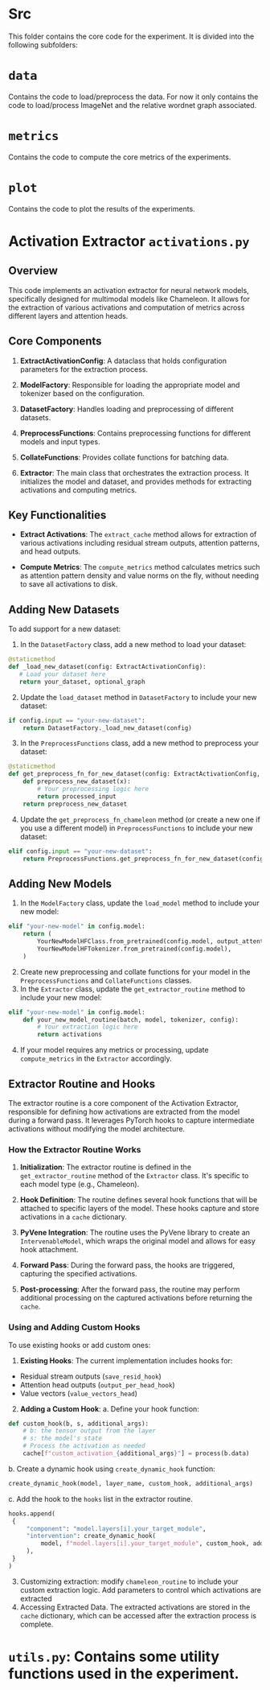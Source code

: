 # Src
This folder contains the core code for the experiment. It is divided into the following subfolders:
# `data`
 Contains the code to load/preprocess the data. For now it only contains the code to load/process ImageNet and the relative wordnet graph associated.
# `metrics`
Contains the code to compute the core metrics of the experiments.
# `plot`
Contains the code to plot the results of the experiments. 


# Activation Extractor `activations.py`

## Overview

This code implements an activation extractor for neural network models, specifically designed for multimodal models like Chameleon. It allows for the extraction of various activations and computation of metrics across different layers and attention heads.

## Core Components

1. **ExtractActivationConfig**: A dataclass that holds configuration parameters for the extraction process.

2. **ModelFactory**: Responsible for loading the appropriate model and tokenizer based on the configuration.

3. **DatasetFactory**: Handles loading and preprocessing of different datasets.

4. **PreprocessFunctions**: Contains preprocessing functions for different models and input types.

5. **CollateFunctions**: Provides collate functions for batching data.

6. **Extractor**: The main class that orchestrates the extraction process. It initializes the model and dataset, and provides methods for extracting activations and computing metrics.

## Key Functionalities

- **Extract Activations**: The `extract_cache` method allows for extraction of various activations including residual stream outputs, attention patterns, and head outputs.

- **Compute Metrics**: The `compute_metrics` method calculates metrics such as attention pattern density and value norms on the fly, without needing to save all activations to disk.

## Adding New Datasets

To add support for a new dataset:

1. In the `DatasetFactory` class, add a new method to load your dataset:

```python
@staticmethod
def _load_new_dataset(config: ExtractActivationConfig):
   # Load your dataset here
   return your_dataset, optional_graph
```
2. Update the `load_dataset` method in `DatasetFactory` to include your new dataset:
```python
if config.input == "your-new-dataset":
    return DatasetFactory._load_new_dataset(config)
```

3. In the `PreprocessFunctions` class, add a new method to preprocess your dataset:

```python
@staticmethod
def get_preprocess_fn_for_new_dataset(config: ExtractActivationConfig, hf_tokenizer):
    def preprocess_new_dataset(x):
        # Your preprocessing logic here
        return processed_input
    return preprocess_new_dataset
```
4. Update the `get_preprocess_fn_chameleon` method (or create a new one if you use a different model)  in `PreprocessFunctions` to include your new dataset:
```python
elif config.input == "your-new-dataset":
    return PreprocessFunctions.get_preprocess_fn_for_new_dataset(config, hf_tokenizer)
```

## Adding New Models
1. In the `ModelFactory` class, update the `load_model` method to include your new model:
```python
elif "your-new-model" in config.model:
    return (
        YourNewModelHFClass.from_pretrained(config.model, output_attentions=True),
        YourNewModelHFTokenizer.from_pretrained(config.model),
    )
```
2. Create new preprocessing and collate functions for your model in the `PreprocessFunctions` and `CollateFunctions` classes.
3. In the `Extractor` class, update the `get_extractor_routine` method to include your new model:
```python
elif "your-new-model" in config.model:
    def your_new_model_routine(batch, model, tokenizer, config):
        # Your extraction logic here
        return activations
```
4. If your model requires any metrics or processing, update `compute_metrics` in the `Extractor` accordingly.

## Extractor Routine and Hooks

The extractor routine is a core component of the Activation Extractor, responsible for defining how activations are extracted from the model during a forward pass. It leverages PyTorch hooks to capture intermediate activations without modifying the model architecture.

### How the Extractor Routine Works

1. **Initialization**: The extractor routine is defined in the `get_extractor_routine` method of the `Extractor` class. It's specific to each model type (e.g., Chameleon).

2. **Hook Definition**: The routine defines several hook functions that will be attached to specific layers of the model. These hooks capture and store activations in a `cache` dictionary.

3. **PyVene Integration**: The routine uses the PyVene library to create an `IntervenableModel`, which wraps the original model and allows for easy hook attachment.

4. **Forward Pass**: During the forward pass, the hooks are triggered, capturing the specified activations.

5. **Post-processing**: After the forward pass, the routine may perform additional processing on the captured activations before returning the `cache`.

### Using and Adding Custom Hooks

To use existing hooks or add custom ones:

1. **Existing Hooks**: The current implementation includes hooks for:
  - Residual stream outputs (`save_resid_hook`)
  - Attention head outputs (`output_per_head_hook`)
  - Value vectors (`value_vectors_head`)

2. **Adding a Custom Hook**:
  a. Define your hook function:
  ```python
  def custom_hook(b, s, additional_args):
      # b: the tensor output from the layer
      # s: the model's state
      # Process the activation as needed
      cache[f"custom_activation_{additional_args}"] = process(b.data)
   ```
   b. Create a dynamic hook using `create_dynamic_hook` function:
   ```python
   create_dynamic_hook(model, layer_name, custom_hook, additional_args)
   ```
   c. Add the hook to the `hooks` list in the extractor routine.
   ```python
   hooks.append(
    {
        "component": "model.layers[i].your_target_module",
        "intervention": create_dynamic_hook(
            model, f"model.layers[i].your_target_module", custom_hook, additional_args
        ),
    }
   )
   ```
3. Customizing extraction: modify `chameleon_routine` to include your custom extraction logic. Add parameters to control which activations are extracted
4. Accessing Extracted Data. The extracted activations are stored in the `cache` dictionary, which can be accessed after the extraction process is complete. 
   



# `utils.py`: Contains some utility functions used in the experiment.